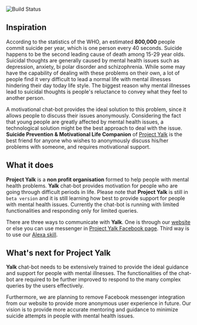 ![Build Status](https://codebuild.us-east-1.amazonaws.com/badges?uuid=eyJlbmNyeXB0ZWREYXRhIjoiYlVoZ1lCWE8rZHNDWHNncEs0WFUzKzRTMUFBVGduaVFLMzkxSnRiM2xxV1RvS1NWK0FWMS9sWTZNeTRWNUh1b3l4ZHA3MTBnNVJncis4cWFnMnQ2UkRNPSIsIml2UGFyYW1ldGVyU3BlYyI6InQ3UUtZbkRzbFliMVI0R0YiLCJtYXRlcmlhbFNldFNlcmlhbCI6MX0%3D&branch=master)

## Inspiration

According to the statistics of the WHO, an estimated **800,000** people commit suicide per year, which is one person every 40 seconds. Suicide happens to be the second leading cause of death among 15-29 year olds. Suicidal thoughts are generally caused by mental health issues such as depression, anxiety, bi polar disorder and schizophrenia. While some may have the capability of dealing with these problems on their own, a lot of people find it very difficult to lead a normal life with mental illnesses hindering their day today life style. The biggest reason why mental illnesses lead to suicidal thoughts is people's reluctance to convey what they feel to another person.

A motivational chat-bot provides the ideal solution to this problem, since it allows people to discuss their issues anonymously. Considering the fact that young people are greatly affected by mental health issues, a technological solution might be the best approach to deal with the issue. **Suicide Prevention & Motivational Life Companion** of [Project Yalk](https://yalk.io) is the best friend for anyone who wishes to anonymously discuss his/her problems with someone, and requires motivational support.

## What it does

**Project Yalk** is a **non profit organisation** formed to help people with mental health problems. **Yalk** chat-bot provides motivation for people who are going through difficult periods in life. Please note that **Project Yalk** is still in `beta version` and it is still learning how best to provide support for people with mental health issues. Currently the chat-bot is running with limited functionalities and responding only for limited queries.

There are three ways to communicate with **Yalk**. One is through our [website](https://yalk.io) or else you can use messenger in [Project Yalk Facebook page](https://www.facebook.com/Project-Yalk-306537050120889). Third way is to use our [Alexa skill](https://www.amazon.com/dp/B07GW88SRY).

## What's next for Project Yalk

**Yalk** chat-bot needs to be extensively trained to provide the ideal guidance and support for people with mental illnesses. The functionalities of the chat-bot are required to be further improved to respond to the many complex queries by the users effectively.

Furthermore, we are planning to remove Facebook messenger integration from our website to provide more anonymous user experience in future. Our vision is to provide more accurate mentoring and guidance to minimize suicide attempts in people with mental health issues.

